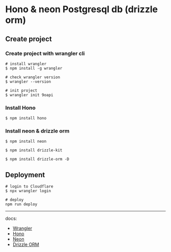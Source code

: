 # Hono & neon Postgresql db (drizzle orm)


## Create project
### Create project with wrangler cli
```
# install wrangler
$ npm install -g wrangler

# check wrangler version
$ wrangler --version

# init project
$ wrangler init 9oapi
```

### Install Hono
```
$ npm install hono
```

### Install neon & drizzle orm
```
$ npm install neon

$ npm install drizzle-kit

$ npm install drizzle-orm -D
```

## Deployment
```
# login to Cloudflare 
$ npx wrangler login

# deploy
npm run deploy
```

---
docs:
- [Wrangler]('https://developers.cloudflare.com/workers/wrangler/')
- [Hono]('https://hono.dev/')
- [Neon]('https://neon.tech/')
- [Drizzle ORM]('https://orm.drizzle.team/')